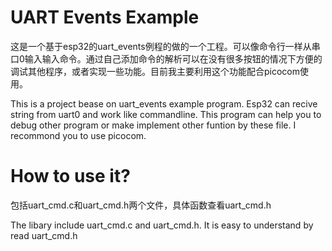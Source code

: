 # UART Events Example

这是一个基于esp32的uart_events例程的做的一个工程。可以像命令行一样从串口0输入输入命令。通过自己添加命令的解析可以在没有很多按钮的情况下方便的调试其他程序，或者实现一些功能。目前我主要利用这个功能配合picocom使用。

This is a project bease on uart_events example program. Esp32 can recive string from uart0 and work like commandline. This program can help you to debug other program or make implement other funtion by these file. I recommond you to use picocom.

# How to use it?

包括uart_cmd.c和uart_cmd.h两个文件，具体函数查看uart_cmd.h

The libary include uart_cmd.c and uart_cmd.h. It is easy to understand by read uart_cmd.h